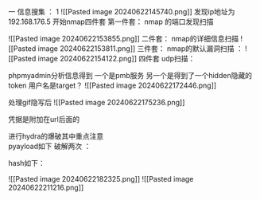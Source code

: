 一 信息搜集 ：
1 ![[Pasted image 20240622145740.png]]
发现ip地址为 192.168.176.5
开始nmap四件套 
第一件套：
nmap 的端口发现扫描

![[Pasted image 20240622153855.png]]
二件套：
nmap的详细信息扫描
![[Pasted image 20240622153811.png]]
三件套：
nmap的默认漏洞扫描 ：
![[Pasted image 20240622154122.png]]
四件套 udp扫描：







phpmyadmin分析信息得到 一个是pmb服务 另一个是得到了一个hidden隐藏的token
用户名是target？
![[Pasted image 20240622172446.png]]


处理gif隐写后 
![[Pasted image 20240622175236.png]]




凭据是附加在url后面的 



进行hydra的爆破其中重点注意  
pyayload如下
破解两次 ：



hash如下：

![[Pasted image 20240622182325.png]]
![[Pasted image 20240622211216.png]]